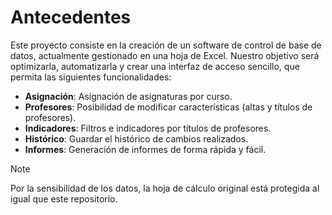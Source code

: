 # Antecedentes

Este proyecto consiste en la creación de un software de control de base de datos, actualmente gestionado en una hoja de Excel. Nuestro objetivo será optimizarla, automatizarla y crear una interfaz de acceso sencillo, que permita las siguientes funcionalidades:

- **Asignación**: Asignación de asignaturas por curso.
- **Profesores**: Posibilidad de modificar características (altas y títulos de profesores).
- **Indicadores**: Filtros e indicadores por títulos de profesores.
- **Histórico**: Guardar el histórico de cambios realizados.
- **Informes**: Generación de informes de forma rápida y fácil.

> [!NOTE]
> Por la sensibilidad de los datos, la hoja de cálculo original está protegida al igual que este repositorio.
